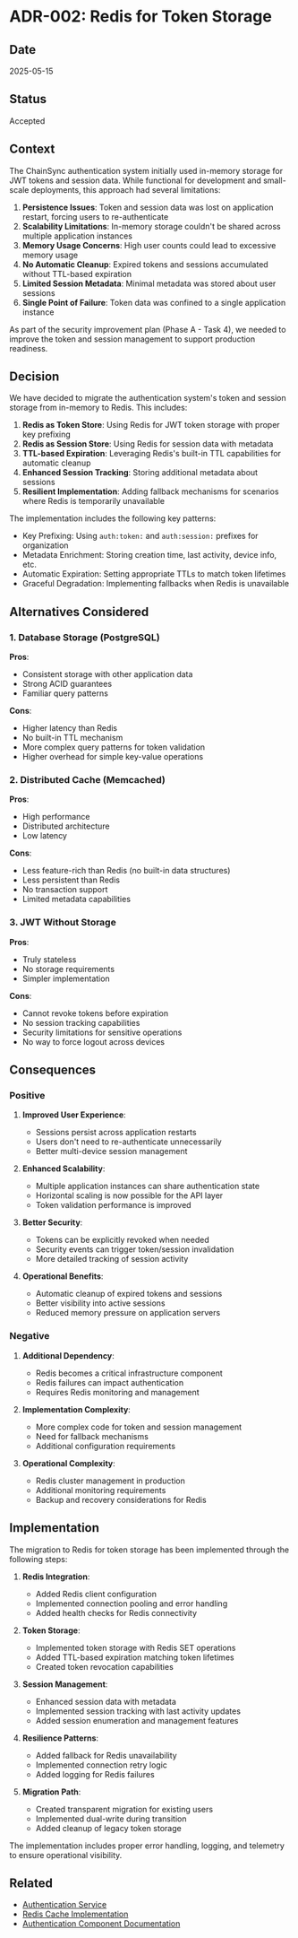 # ADR-002: Redis for Token Storage

## Date

2025-05-15

## Status

Accepted

## Context

The ChainSync authentication system initially used in-memory storage for JWT tokens and session data. While functional for development and small-scale deployments, this approach had several limitations:

1. **Persistence Issues**: Token and session data was lost on application restart, forcing users to re-authenticate
2. **Scalability Limitations**: In-memory storage couldn't be shared across multiple application instances
3. **Memory Usage Concerns**: High user counts could lead to excessive memory usage
4. **No Automatic Cleanup**: Expired tokens and sessions accumulated without TTL-based expiration
5. **Limited Session Metadata**: Minimal metadata was stored about user sessions
6. **Single Point of Failure**: Token data was confined to a single application instance

As part of the security improvement plan (Phase A - Task 4), we needed to improve the token and session management to support production readiness.

## Decision

We have decided to migrate the authentication system's token and session storage from in-memory to Redis. This includes:

1. **Redis as Token Store**: Using Redis for JWT token storage with proper key prefixing
2. **Redis as Session Store**: Using Redis for session data with metadata
3. **TTL-based Expiration**: Leveraging Redis's built-in TTL capabilities for automatic cleanup
4. **Enhanced Session Tracking**: Storing additional metadata about sessions
5. **Resilient Implementation**: Adding fallback mechanisms for scenarios where Redis is temporarily unavailable

The implementation includes the following key patterns:

- Key Prefixing: Using `auth:token:` and `auth:session:` prefixes for organization
- Metadata Enrichment: Storing creation time, last activity, device info, etc.
- Automatic Expiration: Setting appropriate TTLs to match token lifetimes
- Graceful Degradation: Implementing fallbacks when Redis is unavailable

## Alternatives Considered

### 1. Database Storage (PostgreSQL)

**Pros**:

- Consistent storage with other application data
- Strong ACID guarantees
- Familiar query patterns

**Cons**:

- Higher latency than Redis
- No built-in TTL mechanism
- More complex query patterns for token validation
- Higher overhead for simple key-value operations

### 2. Distributed Cache (Memcached)

**Pros**:

- High performance
- Distributed architecture
- Low latency

**Cons**:

- Less feature-rich than Redis (no built-in data structures)
- Less persistent than Redis
- No transaction support
- Limited metadata capabilities

### 3. JWT Without Storage

**Pros**:

- Truly stateless
- No storage requirements
- Simpler implementation

**Cons**:

- Cannot revoke tokens before expiration
- No session tracking capabilities
- Security limitations for sensitive operations
- No way to force logout across devices

## Consequences

### Positive

1. **Improved User Experience**:

   - Sessions persist across application restarts
   - Users don't need to re-authenticate unnecessarily
   - Better multi-device session management

2. **Enhanced Scalability**:

   - Multiple application instances can share authentication state
   - Horizontal scaling is now possible for the API layer
   - Token validation performance is improved

3. **Better Security**:

   - Tokens can be explicitly revoked when needed
   - Security events can trigger token/session invalidation
   - More detailed tracking of session activity

4. **Operational Benefits**:
   - Automatic cleanup of expired tokens and sessions
   - Better visibility into active sessions
   - Reduced memory pressure on application servers

### Negative

1. **Additional Dependency**:

   - Redis becomes a critical infrastructure component
   - Redis failures can impact authentication
   - Requires Redis monitoring and management

2. **Implementation Complexity**:

   - More complex code for token and session management
   - Need for fallback mechanisms
   - Additional configuration requirements

3. **Operational Complexity**:
   - Redis cluster management in production
   - Additional monitoring requirements
   - Backup and recovery considerations for Redis

## Implementation

The migration to Redis for token storage has been implemented through the following steps:

1. **Redis Integration**:

   - Added Redis client configuration
   - Implemented connection pooling and error handling
   - Added health checks for Redis connectivity

2. **Token Storage**:

   - Implemented token storage with Redis SET operations
   - Added TTL-based expiration matching token lifetimes
   - Created token revocation capabilities

3. **Session Management**:

   - Enhanced session data with metadata
   - Implemented session tracking with last activity updates
   - Added session enumeration and management features

4. **Resilience Patterns**:

   - Added fallback for Redis unavailability
   - Implemented connection retry logic
   - Added logging for Redis failures

5. **Migration Path**:
   - Created transparent migration for existing users
   - Implemented dual-write during transition
   - Added cleanup of legacy token storage

The implementation includes proper error handling, logging, and telemetry to ensure operational visibility.

## Related

- [Authentication Service](/server/services/auth/auth-service-standard.ts)
- [Redis Cache Implementation](/server/services/cache.ts)
- [Authentication Component Documentation](/docs/architecture/components/authentication.md)
